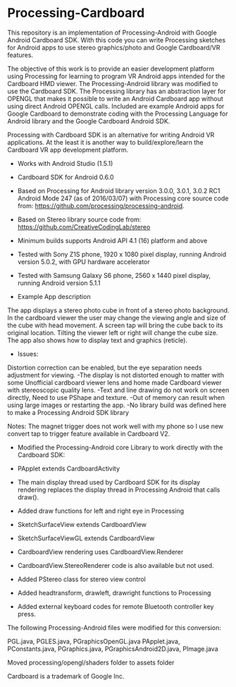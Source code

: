 # Processing-Cardboard
This repository is an implementation of Processing-Android with Google Android Cardboard SDK.
With this code you can write Processing sketches for Android apps to use stereo graphics/photo and Google Cardboard/VR features.

 The objective of this work is to provide an easier 
 development platform using Processing for learning to program VR Android apps intended for the Cardboard HMD viewer.
 The  Processing-Android library was modified to use the Cardboard SDK.
 The Processing library has an abstraction layer for OPENGL that makes it possible
 to write an Android Cardboard app without using direct Android OPENGL calls. Included are example Android apps for Google Cardboard   to demonstrate coding with the Processing Language for Android library and
 the Google Cardboard Android SDK. 
 
 Processing with Cardboard SDK is an alternative for writing Android VR applications. At the least it is
 another way to build/explore/learn the Cardboard VR app development platform.
 
 * Works with Android Studio (1.5.1)
 * Cardboard SDK for Android 0.6.0
 * Based on Processing for Android library version 3.0.0, 3.0.1, 3.0.2 RC1 Android Mode 247 (as of 2016/03/07)
   with Processing core source code from: https://github.com/processing/processing-android.
 * Based on Stereo library source code from: https://github.com/CreativeCodingLab/stereo
 
 * Minimum builds supports Android API 4.1 (16) platform and above
 * Tested with Sony Z1S phone, 1920 x 1080 pixel display, running Android version 5.0.2, with GPU hardware accelerator
 * Tested with Samsung Galaxy S6 phone, 2560 x 1440 pixel display, running Android version 5.1.1
 
 * Example App description
 
The app displays a stereo photo cube in front of a stereo photo background. In the cardboard viewer the user may change the viewing angle and size of the cube with head movement. A screen tap will bring the cube back to its original location. Tilting the viewer left or right will change the cube size. The app also shows how to display text and graphics (reticle).
 
 * Issues:
 
Distortion correction can be enabled, but the eye separation needs adjustment for viewing.
 -The display is not distorted enough to matter with some Unofficial cardboard viewer lens and
   home made Cardboard viewer with stereoscopic quality lens.
 -Text and line drawing do not work on screen directly, Need to use PShape and texture.
 -Out of memory can result when using large images or restarting the app.
 -No library build was defined here to make a Processing Android SDK library
 
 Notes:
 The magnet trigger does not work well with my phone so I use new convert tap to trigger feature
 available in Cardboard V2.

 * Modified the Processing-Android core Library to work directly with the Cardboard SDK:

 * PApplet extends CardboardActivity
 
 * The main display thread used by Cardboard SDK for its display rendering replaces the display thread in Processing Android that calls draw().

 * Added draw functions for left and right eye in Processing

 * SketchSurfaceView extends CardboardView

 * SketchSurfaceViewGL extends CardboardView

 * CardboardView rendering uses CardboardView.Renderer

 * CardboardView.StereoRenderer code is also available but not used.

 * Added PStereo class for stereo view control
  
 * Added headtransform, drawleft, drawright functions to Processing
  
 * Added external keyboard codes for remote Bluetooth controller key press.
 

 The following Processing-Android files were modified for this conversion:
 
   PGL.java,  PGLES.java,  PGraphicsOpenGL.java
   PApplet.java,  PConstants.java,  PGraphics.java,  PGraphicsAndroid2D.java,  PImage.java
 
 Moved processing/opengl/shaders folder to assets folder
 
 Cardboard is a trademark of Google Inc.
